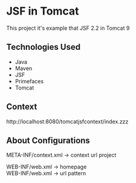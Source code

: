 # JSF in Tomcat

This project it's example that JSF 2.2 in Tomcat 9

## Technologies Used
* Java
* Maven
* JSF
* Primefaces
* Tomcat

## Context

http://localhost:8080/tomcatjsfcontext/index.zzz

## About Configurations

META-INF/context.xml -> context url project

WEB-INF/web.xml -> homepage  
WEB-INF/web.xml -> url pattern